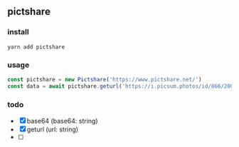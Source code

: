 ## pictshare

### install

```
yarn add pictshare
```

### usage

```js
const pictshare = new Pictshare('https://www.pictshare.net/')
const data = await pictshare.geturl('https://i.picsum.photos/id/866/200/300.jpg?hmac=rcadCENKh4rD6MAp6V_ma-AyWv641M4iiOpe1RyFHeI')
```

### todo

- [x] base64 (base64: string)
- [x] geturl (url: string) 
- [ ] 